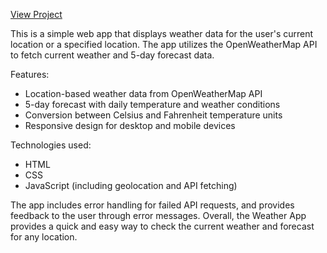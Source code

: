 [View Project](https://keon24.github.io/Weather-App/)

This is a simple web app that displays weather data for the user's current location or a specified location. The app utilizes the OpenWeatherMap API to fetch current weather and 5-day forecast data. 

Features:
- Location-based weather data from OpenWeatherMap API
- 5-day forecast with daily temperature and weather conditions
- Conversion between Celsius and Fahrenheit temperature units
- Responsive design for desktop and mobile devices

Technologies used:
- HTML
- CSS
- JavaScript (including geolocation and API fetching)

The app includes error handling for failed API requests, and provides feedback to the user through error messages. Overall, the Weather App provides a quick and easy way to check the current weather and forecast for any location.
